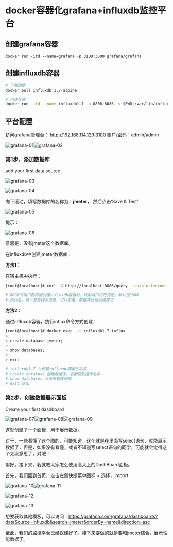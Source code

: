 # docker容器化grafana+influxdb监控平台

## 创建grafana容器

```shell
docker run -itd --name=grafana -p 3100:3000 grafana/grafana
```

## 创建influxdb容器

```sh
# 下载镜像
docker pull influxdb:1.7-alpine

# 创建容器
docker run -itd --name influxdb1.7 -p 8806:8086 -v $PWD:/var/lib/influxdb influxdb:1.7-alpine
```

## 平台配置

访问grafana管理台： http://192.168.114.129:3100	账户/密码：admin/admin

![grafana-01](image/grafana-01.png)![grafana-02](image/grafana-02.png)

### 第1步，添加数据库

add your first data source

![grafana-03](image/grafana-03.png)

![grafana-04](image/grafana-04.png)

向下滚动，填写数据库的名称为：**jmeter**， 然后点击‘Save & Test’

![grafana-05](image/grafana-05.png)

提示：

![grafana-06](image/grafana-06.png)

意思是，没有jmeter这个数据库。

在influxdb中创建jmeter数据库：

**方法1：**

在宿主机中执行：

```sh
[root@localhost]# curl -G http://localhost:8806/query --data-urlencode "q=CREATE DATABASE jmeter"

# 8806的端口要根据创建influxdb容器时，映射端口进行变更。默认是8086
# 执行后，有个警告提示信息，可以忽略，数据库已经创建成功
```

**方法2：**

通过influxdb容器，执行influx命令方式创建：

```sh
[root@localhost]# docker exec -it influxdb1.7 influx
>
> create database jmeter;
>
> show databases;
>
> exit

# influxdb1.7 为创建influxdb容器的名称
# create database 创建数据库，后面跟数据库名称
# show databases 显示所有数据库
# exit 退出
```

### 第2步，创建数据展示面板

Create your first dashboard

![grafana-07](image/grafana-07.png)![grafana-08](image/grafana-08.png)![grafana-09](image/grafana-09.png)

这就创建了一个面板，用于展示数据。

对于，一些看懂了这个图的，可能知道，这个就是在里面写select语句，就能展示数据了，但是，如果没有看懂，或者不知道写select语句的同学，可能就会觉得这个太没意思了，对吧！

那好，接下来，我就教大家怎么使用高大上的DashBoard面板。

首先，我们回到首页，点击左侧快捷菜单图标 + 选择，import

![grafana-10](image/grafana-10.png)![grafana-11](image/grafana-11.png)

![grafana-12](image/grafana-12.png)

![grafana-13](image/grafana-13.png)

想要获取其他模板，可以访问：https://grafana.com/grafana/dashboards?dataSource=influxdb&search=jmeter&orderBy=name&direction=asc

至此，我们的监控平台已经搭建好了。接下来要做的就是要和jmeter结合，展示性能数据了。